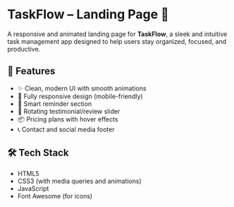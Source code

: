 # TaskFlow – Landing Page 🚀

A responsive and animated landing page for **TaskFlow**, a sleek and intuitive task management app designed to help users stay organized, focused, and productive.

## 🌟 Features

- ✨ Clean, modern UI with smooth animations
- 📱 Fully responsive design (mobile-friendly)
- 🧠 Smart reminder section
- 💬 Rotating testimonial/review slider
- 📦 Pricing plans with hover effects
- 📞 Contact and social media footer

## 🛠️ Tech Stack
- HTML5
- CSS3 (with media queries and animations)
- JavaScript 
- Font Awesome (for icons)

